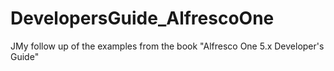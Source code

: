 # DevelopersGuide_AlfrescoOne
JMy follow up of the examples from the book "Alfresco One 5.x Developer's Guide"
